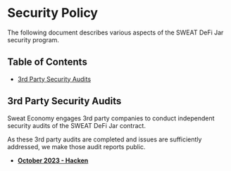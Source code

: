 # Security Policy

The following document describes various aspects of the SWEAT DeFi Jar security program.

## Table of Contents
- [3rd Party Security Audits](#3rd-Party-Security-Audits)

## 3rd Party Security Audits

Sweat Economy engages 3rd party companies to conduct independent security audits of the SWEAT DeFi Jar contract.

As these 3rd party audits are completed and issues are sufficiently addressed, we make those audit reports public.

- **[October 2023 - Hacken](https://wp.hacken.io/wp-content/uploads/2023/11/Sweatcoin-SC_Audit_Report_16102023-SA-1853.pdf)**
